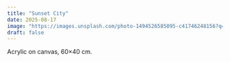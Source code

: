 ```yaml
---
title: "Sunset City"
date: 2025-08-17
image: "https://images.unsplash.com/photo-1494526585095-c41746248156?q=80&w=1600&auto=format&fit=crop"
draft: false
---
```


Acrylic on canvas, 60×40 cm.
